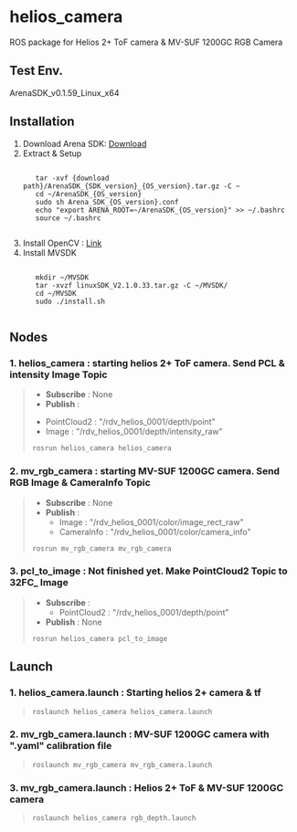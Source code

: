 # helios_camera
ROS package for Helios 2+ ToF camera & MV-SUF 1200GC RGB Camera

## Test Env.
ArenaSDK_v0.1.59_Linux_x64

## Installation
1. Download Arena SDK: [Download](https://thinklucid.com/downloads-hub/, "arena sdk")
2. Extract & Setup
    <pre><code>
      tar -xvf {download path}/ArenaSDK_{SDK_version}_{OS_version}.tar.gz -C ~
      cd ~/ArenaSDK_{OS_version}
      sudo sh Arena_SDK_{OS_version}.conf
      echo "export ARENA_ROOT=~/ArenaSDK_{OS_version}" >> ~/.bashrc
      source ~/.bashrc
    </pre></code>
3. Install OpenCV : [Link](https://support.thinklucid.com/using-opencv-with-arena-sdk-on-linux/, "install opencv")
4. Install MVSDK
    <pre><code>
      mkdir ~/MVSDK
      tar -xvzf linuxSDK_V2.1.0.33.tar.gz -C ~/MVSDK/
      cd ~/MVSDK
      sudo ./install.sh
    </pre></code>

## Nodes
### 1. helios_camera : starting helios 2+ ToF camera. Send PCL & intensity Image Topic
  > * **Subscribe** : None
  > * **Publish** : 
  >  + PointCloud2 : "/rdv_helios_0001/depth/point"
  >  + Image : "/rdv_helios_0001/depth/intensity_raw"
  >
  > <pre><code>rosrun helios_camera helios_camera</code></pre>

### 2. mv_rgb_camera : starting MV-SUF 1200GC camera. Send RGB Image & CameraInfo Topic
  > * **Subscribe** : None
  > * **Publish** : 
  >   + Image : "/rdv_helios_0001/color/image_rect_raw"
  >   + CameraInfo : "/rdv_helios_0001/color/camera_info"
  >
  > <pre><code>rosrun mv_rgb_camera mv_rgb_camera</code></pre>
  
### 3. pcl_to_image : Not finished yet. Make PointCloud2 Topic to 32FC_ Image
  > * **Subscribe** :
  >   + PointCloud2 : "/rdv_helios_0001/depth/point"
  > * **Publish** : None
  >
  > <pre><code>rosrun helios_camera pcl_to_image</code></pre>


## Launch
### 1. helios_camera.launch : Starting helios 2+ camera & tf
  > <pre><code>roslaunch helios_camera helios_camera.launch</code></pre>
  
### 2. mv_rgb_camera.launch : MV-SUF 1200GC camera with ".yaml" calibration file
  > <pre><code>roslaunch mv_rgb_camera mv_rgb_camera.launch</code></pre>
  
### 3. mv_rgb_camera.launch : Helios 2+ ToF & MV-SUF 1200GC camera
  > <pre><code>roslaunch helios_camera rgb_depth.launch</code></pre>
